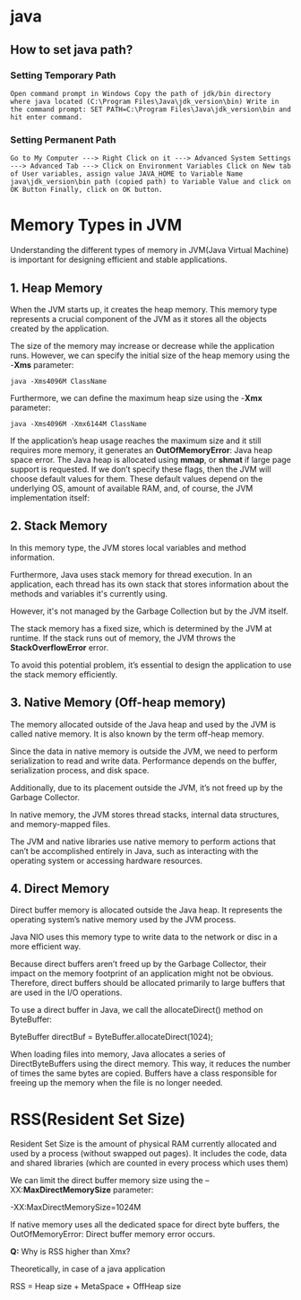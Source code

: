 # java
## How to set java path?
### Setting Temporary Path
`Open command prompt in Windows
Copy the path of jdk/bin directory where java located (C:\Program Files\Java\jdk_version\bin)
Write in the command prompt: SET PATH=C:\Program Files\Java\jdk_version\bin and hit enter command.
`

### Setting Permanent Path
`Go to My Computer ---> Right Click on it ---> Advanced System Settings ---> Advanced Tab ---> Click on Environment Variables
Click on New tab of User variables, assign value JAVA_HOME to Variable Name
java\jdk_version\bin path (copied path) to Variable Value and click on OK Button
Finally, click on OK button.`

# Memory Types in JVM
Understanding the different types of memory in JVM(Java Virtual Machine) is important for designing efficient and stable applications.

## 1. Heap Memory
When the JVM starts up, it creates the heap memory. This memory type represents a crucial component of the JVM as it stores all the objects created by the application.

The size of the memory may increase or decrease while the application runs. However, we can specify the initial size of the heap memory using the -**Xms** parameter:

`java -Xms4096M ClassName`

Furthermore, we can define the maximum heap size using the -**Xmx** parameter:

`java -Xms4096M -Xmx6144M ClassName`

If the application’s heap usage reaches the maximum size and it still requires more memory, it generates an **OutOfMemoryError**: Java heap space error.
The Java heap is allocated using **mmap**, or **shmat** if large page support is requested. 
If we don’t specify these flags, then the JVM will choose default values for them. These default values depend on the underlying OS, amount of available RAM, and, of course, the JVM implementation itself:

## 2. Stack Memory
In this memory type, the JVM stores local variables and method information.

Furthermore, Java uses stack memory for thread execution. In an application, each thread has its own stack that stores information about the methods and variables it's currently using.

However, it's not managed by the Garbage Collection but by the JVM itself.

The stack memory has a fixed size, which is determined by the JVM at runtime. If the stack runs out of memory, the JVM throws the **StackOverflowError** error.

To avoid this potential problem, it’s essential to design the application to use the stack memory efficiently.

## 3. Native Memory (Off-heap memory)
The memory allocated outside of the Java heap and used by the JVM is called native memory. It is also known by the term off-heap memory.

Since the data in native memory is outside the JVM, we need to perform serialization to read and write data. Performance depends on the buffer, serialization process, and disk space.

Additionally, due to its placement outside the JVM, it’s not freed up by the Garbage Collector.

In native memory, the JVM stores thread stacks, internal data structures, and memory-mapped files.

The JVM and native libraries use native memory to perform actions that can’t be accomplished entirely in Java, such as interacting with the operating system or accessing hardware resources.

## 4. Direct Memory

Direct buffer memory is allocated outside the Java heap. It represents the operating system’s native memory used by the JVM process.

Java NIO uses this memory type to write data to the network or disc in a more efficient way.

Because direct buffers aren’t freed up by the Garbage Collector, their impact on the memory footprint of an application might not be obvious. Therefore, direct buffers should be allocated primarily to large buffers that are used in the I/O operations.

To use a direct buffer in Java, we call the allocateDirect() method on ByteBuffer:

ByteBuffer directBuf = ByteBuffer.allocateDirect(1024);

When loading files into memory, Java allocates a series of DirectByteBuffers using the direct memory. This way, it reduces the number of times the same bytes are copied. Buffers have a class responsible for freeing up the memory when the file is no longer needed.

# RSS(Resident Set Size)
Resident Set Size is the amount of physical RAM currently allocated and used by a process (without swapped out pages). It includes the code, data and shared libraries (which are counted in every process which uses them)


We can limit the direct buffer memory size using the –XX:**MaxDirectMemorySize** parameter:

-XX:MaxDirectMemorySize=1024M

If native memory uses all the dedicated space for direct byte buffers, the OutOfMemoryError: Direct buffer memory error occurs.

**Q:** Why is RSS higher than Xmx?

Theoretically, in case of a java application

RSS = Heap size + MetaSpace + OffHeap size
